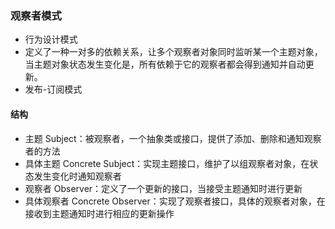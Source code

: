 ### 观察者模式
+ 行为设计模式
+ 定义了一种一对多的依赖关系，让多个观察者对象同时监听某一个主题对象，当主题对象状态发生变化是，所有依赖于它的观察者都会得到通知并自动更新。
+ 发布-订阅模式
#### 结构
+ 主题 Subject：被观察者，一个抽象类或接口，提供了添加、删除和通知观察者的方法
+ 具体主题 Concrete Subject：实现主题接口，维护了以组观察者对象，在状态发生变化时通知观察者
+ 观察者 Observer：定义了一个更新的接口，当接受主题通知时进行更新
+ 具体观察者 Concrete Observer：实现了观察者接口，具体的观察者对象，在接收到主题通知时进行相应的更新操作
